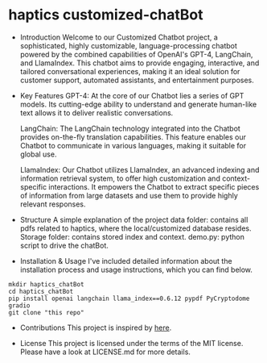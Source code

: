# haptics customized-chatBot
- Introduction
  Welcome to our Customized Chatbot project, a sophisticated, highly customizable, language-processing chatbot powered by the combined capabilities of OpenAI's GPT-4, LangChain, and LlamaIndex. This chatbot aims to provide engaging, interactive, and tailored conversational experiences, making it an ideal solution for customer support, automated assistants, and entertainment purposes.

- Key Features
  GPT-4: At the core of our Chatbot lies a series of GPT models. Its cutting-edge ability to understand and generate human-like text allows it to deliver realistic conversations.

  LangChain: The LangChain technology integrated into the Chatbot provides on-the-fly translation capabilities. This feature enables our Chatbot to communicate in various languages, making it suitable for global use.

  LlamaIndex: Our Chatbot utilizes LlamaIndex, an advanced indexing and information retrieval system, to offer high customization and context-specific interactions. It empowers the Chatbot to extract specific pieces of information from   large datasets and use them to provide highly relevant responses.

- Structure
  A simple explanation of the project
  data folder: contains all pdfs related to haptics, where the local/customized database resides.
  Storage folder: contains stored index and context.
  demo.py: python script to drive the chatBot.

- Installation & Usage
I've included detailed information about the installation process and usage instructions, which you can find below.

```shell
mkdir haptics_chatBot
cd haptics_chatBot
pip install openai langchain llama_index==0.6.12 pypdf PyCryptodome gradio
git clone "this repo"
```

- Contributions
  This project is inspired by [here](https://betterprogramming.pub/building-your-own-devsecops-knowledge-base-with-openai-langchain-and-llamaindex-b28cda15abb7).

- License
This project is licensed under the terms of the MIT license. Please have a look at LICENSE.md for more details.

